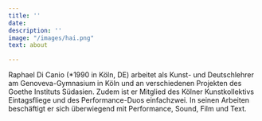 ```yaml
---
title: ''
date: 
description: ''
image: "/images/hai.png"
text: about

---
```

Raphael Di Canio (*1990 in Köln, DE) arbeitet als Kunst- und Deutschlehrer am Genoveva-Gymnasium in Köln und an verschiedenen Projekten des Goethe Instituts Südasien. Zudem ist er Mitglied des Kölner Kunstkollektivs Eintagsfliege und des Performance-Duos einfachzwei. In seinen Arbeiten beschäftigt er sich überwiegend mit Performance, Sound, Film und Text.